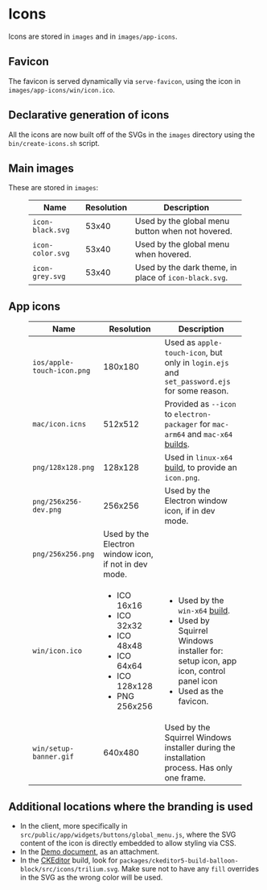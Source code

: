 # Icons
Icons are stored in `images` and in `images/app-icons`.

## Favicon

The favicon is served dynamically via `serve-favicon`, using the icon in `images/app-icons/win/icon.ico`.

## Declarative generation of icons

All the icons are now built off of the SVGs in the `images` directory using the `bin/create-icons.sh` script.

## Main images

These are stored in `images`:

<figure class="table"><table><thead><tr><th>Name</th><th>Resolution</th><th>Description</th></tr></thead><tbody><tr><td><code>icon-black.svg</code></td><td>53x40</td><td>Used by the global menu button when not hovered.</td></tr><tr><td><code>icon-color.svg</code></td><td>53x40</td><td>Used by the global menu when hovered.</td></tr><tr><td><code>icon-grey.svg</code></td><td>53x40</td><td>Used by the dark theme, in place of <code>icon-black.svg</code>.</td></tr></tbody></table></figure>

## App icons

<figure class="table"><table><thead><tr><th>Name</th><th>Resolution</th><th>Description</th></tr></thead><tbody><tr><td><code>ios/apple-touch-icon.png</code></td><td>180x180</td><td>Used as <code>apple-touch-icon</code>, but only in <code>login.ejs</code> and <code>set_password.ejs</code> for some reason.</td></tr><tr><td><code>mac/icon.icns</code></td><td>512x512</td><td>Provided as <code>--icon</code> to <code>electron-packager</code> for <code>mac-arm64</code> and <code>mac-x64</code> <a href="../Build%20deliveries%20locally.md">builds</a>.</td></tr><tr><td><code>png/128x128.png</code></td><td>128x128</td><td>Used in <code>linux-x64</code> <a href="../Build%20deliveries%20locally.md">build</a>, to provide an <code>icon.png</code>.</td></tr><tr><td><code>png/256x256-dev.png</code></td><td>256x256</td><td>Used by the Electron window icon, if in dev mode.</td></tr><tr><td><code>png/256x256.png</code></td><td>Used by the Electron window icon, if not in dev mode.</td></tr><tr><td><code>win/icon.ico</code></td><td><ul><li>ICO 16x16</li><li>ICO 32x32</li><li>ICO 48x48</li><li>ICO 64x64</li><li>ICO 128x128</li><li>PNG 256x256</li></ul></td><td><ul><li>Used by the <code>win-x64</code> <a href="../Build%20deliveries%20locally.md">build</a>.</li><li>Used by Squirrel Windows installer for: setup icon, app icon, control panel icon</li><li>Used as the favicon.</li></ul></td></tr><tr><td><code>win/setup-banner.gif</code></td><td>640x480</td><td>Used by the Squirrel Windows installer during the installation process. Has only one frame.</td></tr></tbody></table></figure>

## Additional locations where the branding is used

*   In the client, more specifically in `src/public/app/widgets/buttons/global_menu.js`, where the SVG content of the icon is directly embedded to allow styling via CSS.
*   In the <a class="reference-link" href="Demo%20document.md">Demo document</a>, as an attachment.
*   In the <a class="reference-link" href="#root/OeKBfN6JbMIq/MF99QFRe1gVy/xkj1bqW7zJwQ/t6mT72MfEzb2">CKEditor</a> build, look for `packages/ckeditor5-build-balloon-block/src/icons/trilium.svg`. Make sure not to have any `fill` overrides in the SVG as the wrong color will be used.